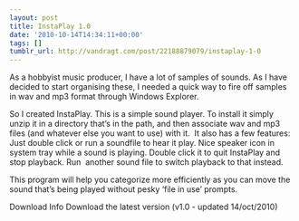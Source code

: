 ```yaml
---
layout: post
title: InstaPlay 1.0
date: '2010-10-14T14:34:11+00:00'
tags: []
tumblr_url: http://vandragt.com/post/22188879079/instaplay-1-0
---
```

As a hobbyist music producer, I have a lot of samples of sounds. As I have decided to start organising these, I needed a quick way to fire off samples in wav and mp3 format through Windows Explorer.

So I created InstaPlay. This is a simple sound player. To install it simply unzip it in a directory that’s in the path, and then associate wav and mp3 files (and whatever else you want to use) with it.  It also has a few features:
Just double click or run a soundfile to hear it play.
	Nice speaker icon in system tray while a sound is playing. Double click it to quit InstaPlay and stop playback.
	Run  another sound file to switch playback to that instead.

This program will help you categorize more efficiently as you can move the sound that’s being played without pesky ‘file in use’ prompts.

Download Info
Download the latest version (v1.0 - updated 14/oct/2010)
